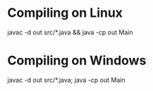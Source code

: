 # Compiling on Linux
javac -d out src/*.java && java -cp out Main

# Compiling on Windows
javac -d out src/*.java; java -cp out Main